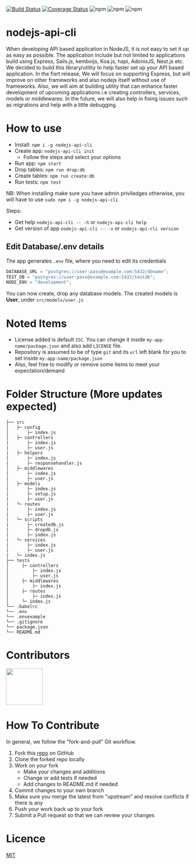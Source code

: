 [![Build Status](https://travis-ci.org/kemboijs/nodejs-api-cli.svg?branch=master)](https://travis-ci.org/kemboijs/nodejs-api-cli)
[![Coverage Status](https://coveralls.io/repos/github/kemboijs/nodejs-api-cli/badge.svg?branch=master)](https://coveralls.io/github/kemboijs/nodejs-api-cli?branch=master)
![npm](https://img.shields.io/npm/dt/nodejs-api-cli)
![npm](https://img.shields.io/npm/v/nodejs-api-cli)
![npm](https://img.shields.io/static/v1?label=PR&message=Welcome&color=brightgreen)

# nodejs-api-cli

When developing API based application in NodeJS, it is not easy to set it up as easy as possible.
The application include but not limited to applications build using Express, Sails.js, kemboijs, Koa.js, hapi, AdonisJS, Nest.js etc.
We decided to build this library/utility to help faster set up your API based application.
In the fisrt release, We will focus on supporting Express, but will improve on other frameworks and also nodejs itself without use of frameworks.
Also, we will aim at building utility that can enhance faster development of upcoming applications i.e creating controllers, services, models or middlewares. In the future, we will also help in fixing issues such as migrations and help with a little debugging.

# How to use

- Install: `npm i -g nodejs-api-cli`
- Create app: `nodejs-api-cli init`
  - Follow the steps and select your options
- Run app: `npm start`
- Drop tables: `npm run drop:db`
- Create tables: `npm run create:db`
- Run tests: `npm test`

NB: When installing make sure you have admin priviledges otherwise, you will have to use `sudo npm i -g nodejs-api-cli`

Steps:

- Get help `nodejs-api-cli -- -h` or `nodejs-api-cli help`
- Get version of app `nodejs-api-cli -- -v` or `nodejs-api-cli version`

## Edit Database/.env details

The app generates `.env` file, where you need to edit its credentials

```javascript
DATABASE_URL = "postgres://user:pass@example.com:5432/dbname";
TEST_DB = "postgres://user:pass@example.com:5432/testdb";
NODE_ENV = "development";
```

You can now create, drop any database models. The created models is **User**, under `src/models/user.js`

# Noted Items

- License added is default `ISC`. You can change it inside `my-app-name/package.json` and also add `LICENSE` file.
- Repository is assumed to be of type `git` and its `url` left blank for you to set inside `my-app-name/package.json`
- Also, feel free to modify or remove some items to meet your expectation/demand

# Folder Structure (More updates expected)

    ├── src
    │   ├─ config
    |       ├─ index.js
    │   ├─ controllers
    |       ├─ index.js
    |       ├─ user.js
    |   ├─ helpers
    |       ├─ index.js
    |       ├─ responsehandler.js
    │   ├─ middlewares
    |       ├─ index.js
    |       ├─ user.js
    │   ├─ models
    |       ├─ index.js
    |       ├─ setup.js
    |       ├─ user.js
    |   └─ routes
    |       ├─ index.js
    |       ├─ user.js
    |   └─ scripts
    |       ├─ createdb.js
    |       ├─ dropdb.js
    |       ├─ index.js
    |   └─ services
    |       ├─ index.js
    |       ├─ user.js
    |   └─ index.js
    ├── tests
    │     ├─ controllers
    │         ├─ index.js
    │         ├─ user.js
    │     ├─ middlewares
    │         ├─ index.js
    │     ├─ routes
    │         ├─ index.js
    │     └─ index.js
    └── .babelrc
    └── .env
    └── .envexample
    └── .gitignore
    └── package.json
    └── README.md

# Contributors

<a href="https://github.com/kemboijs/nodejs-api-cli/graphs/contributors">
  <img src="https://contributors-img.firebaseapp.com/image?repo=kemboijs/nodejs-api-cli" width="100"/>
</a>

# How To Contribute

In general, we follow the "fork-and-pull" Git workflow.

1. Fork this [repo](https://github.com/kemboijs/nodejs-api-cli.git) on GitHub
2. Clone the forked repo locally
3. Work on your fork
   - Make your changes and additions
   - Change or add tests if needed
   - Add changes to README.md if needed
4. Commit changes to your own branch
5. Make sure you merge the latest from "upstream" and resolve conflicts if there is any
6. Push your work back up to your fork
7. Submit a Pull request so that we can review your changes

# Licence

[MIT](https://github.com/kemboijs/nodejs-api-cli/blob/master/LICENSE)

